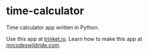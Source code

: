 # time-calculator

Time calculator app written in Python.

Use this app at [trinket.io](https://trinket.io/embed/python3/5b09470dbf?outputOnly=true&start=result).
Learn how to make this app at [mrcodeswildride.com](https://www.mrcodeswildride.com/).
